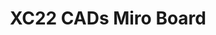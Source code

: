 ---
title: XC22 CADs Miro Board
redirect_to: https://miro.com/app/board/uXjVOEeHhuU=/?invite_link_id=766535898368
redirect_from: 
  - /XC22_CADs_Miro
  - /xc22_cads_miro
---